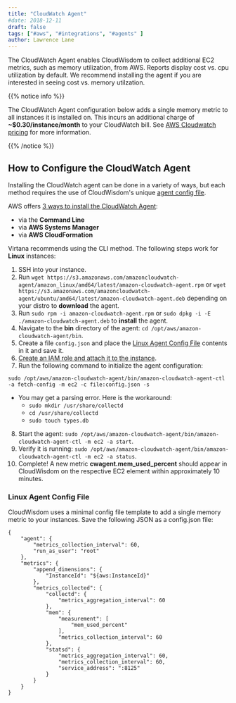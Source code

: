 ```yaml
---
title: "CloudWatch Agent"
#date: 2018-12-11
draft: false
tags: ["#aws", "#integrations", "#agents" ]
author: Lawrence Lane
---
```


The CloudWatch Agent enables CloudWisdom to collect additional EC2 metrics, such as memory utilization, from AWS. Reports display cost vs. cpu utilization by default. We recommend installing the agent if you are interested in seeing cost vs. memory utilzation.

{{% notice info %}}

The CloudWatch Agent configuration below adds a single memory metric to all instances it is installed on. This incurs an additional charge of **~$0.30/instance/month** to your CloudWatch bill. See [AWS Cloudwatch pricing](https://aws.amazon.com/cloudwatch/pricing/) for more information.

{{% /notice %}}


## How to Configure the CloudWatch Agent

Installing the CloudWatch agent can be done in a variety of ways, but each method requires the use of CloudWisdom's unique [agent config file][1].

AWS offers [3 ways to install the CloudWatch Agent](https://docs.aws.amazon.com/AmazonCloudWatch/latest/monitoring/install-CloudWatch-Agent-on-EC2-Instance.html):

- via the **Command Line**
- via **AWS Systems Manager**
- via **AWS CloudFormation**


Virtana recommends using the CLI method. The following steps work for **Linux** instances:

1. SSH into your instance.
2. Run `wget https://s3.amazonaws.com/amazoncloudwatch-agent/amazon_linux/amd64/latest/amazon-cloudwatch-agent.rpm` or `wget https://s3.amazonaws.com/amazoncloudwatch-agent/ubuntu/amd64/latest/amazon-cloudwatch-agent.deb` depending on your distro to **download** the agent.
3. Run `sudo rpm -i amazon-cloudwatch-agent.rpm` or `sudo dpkg -i -E ./amazon-cloudwatch-agent.deb` to **install** the agent.
4. Navigate to the **bin** directory of the agent: `cd /opt/aws/amazon-cloudwatch-agent/bin`.
5. Create a file `config.json` and place the [Linux Agent Config File][2] contents in it and save it.
6. [Create an IAM role and attach it to the instance](https://docs.aws.amazon.com/AmazonCloudWatch/latest/monitoring/create-iam-roles-for-cloudwatch-agent-commandline.html).
7. Run the following command to initialize the agent configuration:
```
sudo /opt/aws/amazon-cloudwatch-agent/bin/amazon-cloudwatch-agent-ctl -a fetch-config -m ec2 -c file:config.json -s
``` 
   - You may get a parsing error. Here is the workaround:
     - `sudo mkdir /usr/share/collectd`
     - `cd /usr/share/collectd`
     - `sudo touch types.db`

8. Start the agent: `sudo /opt/aws/amazon-cloudwatch-agent/bin/amazon-cloudwatch-agent-ctl -m ec2 -a start`.
9. Verify it is running: `sudo /opt/aws/amazon-cloudwatch-agent/bin/amazon-cloudwatch-agent-ctl -m ec2 -a status`.
10. Complete! A new metric **cwagent.mem_used_percent** should appear in CloudWisdom on the respective EC2 element within approximately 10 minutes.

### Linux Agent Config File

 CloudWisdom uses a minimal config file template to add a single memory metric to your instances. Save the following JSON as a config.json file:

```
{
    "agent": {
        "metrics_collection_interval": 60,
        "run_as_user": "root"
    },
    "metrics": {
        "append_dimensions": {
            "InstanceId": "${aws:InstanceId}"
        },
        "metrics_collected": {
            "collectd": {
                "metrics_aggregation_interval": 60
            },
            "mem": {
                "measurement": [
                    "mem_used_percent"
                ],
                "metrics_collection_interval": 60
            },
            "statsd": {
                "metrics_aggregation_interval": 60,
                "metrics_collection_interval": 60,
                "service_address": ":8125"
            }
        }
    }
}

```

[1]: /integrations/agents/cloudwatch-agent/#linux-agent-config-file
[2]: /integrations/agents/cloudwatch-agent/#linux-agent-config-file
